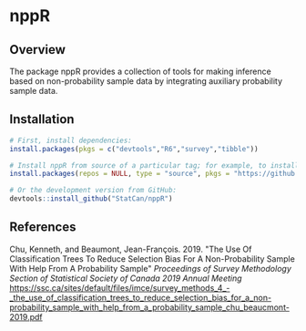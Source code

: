 
# nppR

## Overview

The package nppR provides a collection of tools for making inference
based on non-probability sample data by integrating auxiliary probability
sample data.

## Installation

``` r
# First, install dependencies:
install.packages(pkgs = c("devtools","R6","survey","tibble"))

# Install nppR from source of a particular tag; for example, to install from tag v1.13.003:
install.packages(repos = NULL, type = "source", pkgs = "https://github.com/StatCan/nppR/raw/v1.13.003/nppR_1.13.003.tar.gz")

# Or the development version from GitHub:
devtools::install_github("StatCan/nppR")
```

## References

Chu, Kenneth, and Beaumont, Jean-François. 2019.
"The Use Of Classification Trees To Reduce Selection Bias For A Non-Probability
Sample With Help From A Probability Sample"
*Proceedings of Survey Methodology Section of Statistical Society of Canada 2019 Annual Meeting*
<https://ssc.ca/sites/default/files/imce/survey_methods_4_-_the_use_of_classification_trees_to_reduce_selection_bias_for_a_non-probability_sample_with_help_from_a_probability_sample_chu_beaucmont-2019.pdf>
